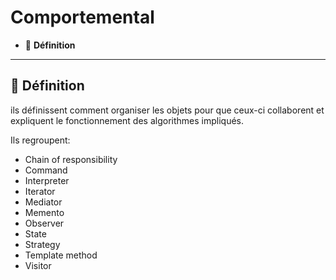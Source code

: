 # Comportemental

*  🔖 **Définition**

___

## 📑 Définition

ils définissent comment organiser les objets pour que ceux-ci collaborent et expliquent le fonctionnement des algorithmes impliqués.

Ils regroupent:

* Chain of responsibility
* Command
* Interpreter
* Iterator
* Mediator
* Memento
* Observer
* State
* Strategy
* Template method
* Visitor